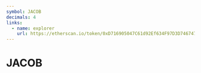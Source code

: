```yaml
---
symbol: JACOB
decimals: 4
links:
  - name: explorer
    url: https://etherscan.io/token/0xD716905047C61d92Ef634F97D3D746747C08448A
---
```


# JACOB
